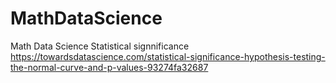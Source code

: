 # MathDataScience
Math Data Science
Statistical signnificance
https://towardsdatascience.com/statistical-significance-hypothesis-testing-the-normal-curve-and-p-values-93274fa32687
